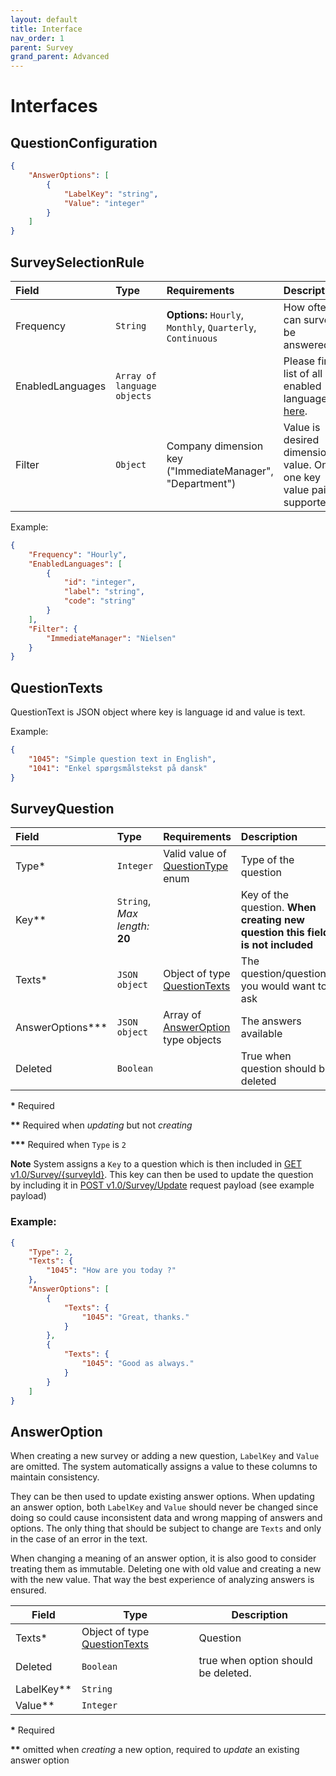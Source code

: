 ```yaml
---
layout: default
title: Interface
nav_order: 1
parent: Survey
grand_parent: Advanced
---
```


# Interfaces

## QuestionConfiguration

``` json
{
	"AnswerOptions": [
		{
			"LabelKey": "string",
			"Value": "integer"
		}
	]
}
```

## SurveySelectionRule

| Field            | Type                        | Requirements                                                | Description                                                                          |
| :--------------- | :-------------------------- | :---------------------------------------------------------- | :----------------------------------------------------------------------------------- |
| Frequency        | `String`                    | **Options:** `Hourly`, `Monthly`, `Quarterly`, `Continuous` | How often can survey be answered.                                                    |
| EnabledLanguages | `Array of language objects` |                                                             | Please find list of all enabled languages [here](../Company/company-language-enabled.md). |
| Filter           | `Object`                    | Company dimension key ("ImmediateManager", "Department")    | Value is desired dimension value. Only one key value pair is supported.              |

Example:

``` json
{
	"Frequency": "Hourly",
	"EnabledLanguages": [
		{
			"id": "integer",
			"label": "string",
			"code": "string"
		}
	],
	"Filter": {
		"ImmediateManager": "Nielsen"
	}
}
```

## QuestionTexts

QuestionText is JSON object where key is language id and value is text.

Example:

``` json
{
	"1045": "Simple question text in English",
	"1041": "Enkel spørgsmålstekst på dansk"
}
```

## SurveyQuestion

| Field               | Type                           | Requirements                                                      | Description                                                                     |
| :------------------ | :----------------------------- | :---------------------------------------------------------------- | :------------------------------------------------------------------------------ |
| Type\*              | `Integer`                      | Valid value of [QuestionType](./survey-enum.md#questiontype) enum | Type of the question                                                            |
| Key\*\*             | `String`, *Max length:* **20** |                                                                   | Key of the question. **When creating new question this field is not included**  |
| Texts\*             | `JSON object`                  | Object of type [QuestionTexts](#questiontexts)                    | The question/questions you would want to ask                                     |
| AnswerOptions\*\*\* | `JSON object`                  | Array of [AnswerOption](#answeroption) type objects               | The answers available                                                             |
| Deleted             | `Boolean`                      |                                                                   | True when question should be deleted                                            |

**\*** Required

**\*\*** Required when *updating* but not *creating*

**\*\*\*** Required when `Type` is `2`

**Note**
System assigns a `Key` to a question which is then included in [GET v1.0/Survey/{surveyId}](./survey-get-by-Id.md). This key can then be used to update the question by including it in [POST v1.0/Survey/Update](./surve-post.md) request payload (see example payload)

### Example:

``` json
{
	"Type": 2,
	"Texts": {
		"1045": "How are you today ?"
	},
	"AnswerOptions": [
		{
			"Texts": {
				"1045": "Great, thanks."
			}
		},
		{
			"Texts": {
				"1045": "Good as always."
			}
		}
	]
}
```

## AnswerOption
When creating a new survey or adding a new question, `LabelKey` and `Value` are omitted. The system automatically assigns a value to these columns to maintain consistency. 

They can be then used to update existing answer options. When updating an answer option, both `LabelKey` and `Value` should never be changed since doing so could cause inconsistent data and wrong mapping of answers and options. The only thing that should be subject to change are `Texts` and only in the case of an error in the text. 

When changing a meaning of an answer option, it is also good to consider treating them as immutable. Deleting one with old value and creating a new with the new value. That way the best experience of analyzing answers is ensured.


| Field        | Type                                           | Description                         |
| ------------ | ---------------------------------------------- | ----------------------------------- |
| Texts\*      | Object of type [QuestionTexts](#questiontexts) | Question                            |
| Deleted      | `Boolean`                                      | true when option should be deleted. |
| LabelKey\*\* | `String`                                       |                                     |
| Value\*\*    | `Integer`                                      |                                     |

**\*** Required

**\*\*** omitted when *creating* a new option, required to *update* an existing answer option